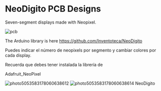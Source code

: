 # NeoDigito PCB Designs

Seven-segment displays made with Neopixel.  

![pcb](https://user-images.githubusercontent.com/44323612/145526439-f859a963-e5e5-49be-ac2c-f8c246e84fac.png)

The Arduino library is here
https://github.com/Inventoteca/NeoDigito

Puedes indicar el número de neopixels por segmento y cambiar colores por cada display.

Recuerda que debes tener instalada la librería de 

Adafruit_NeoPixel


![photo5053583178060638612](https://user-images.githubusercontent.com/44323612/121759665-69242080-caec-11eb-9036-01392e85cb26.jpg)
![photo5053583178060638614](https://user-images.githubusercontent.com/44323612/121759667-6b867a80-caec-11eb-9d5e-f6797d33ce50.jpg)
NeoDigito
